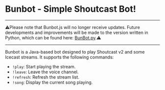 
# Bunbot - Simple Shoutcast Bot!
----
⚠️Please note that Bunbot.js will no longer receive updates. Future developments and improvements will be made to the version written in Python, which can be found here: [BunBot.py](https://github.com/CGillen/BunBotPython).⚠️

---
Bunbot is a Java-based bot designed to play Shoutcast v2 and some Icecast streams. It supports the following commands:
- `!play`: Start playing the stream.
- `!leave`: Leave the voice channel.
- `!refresh`: Refresh the stream list.
- `!song`: Display the current song playing.
